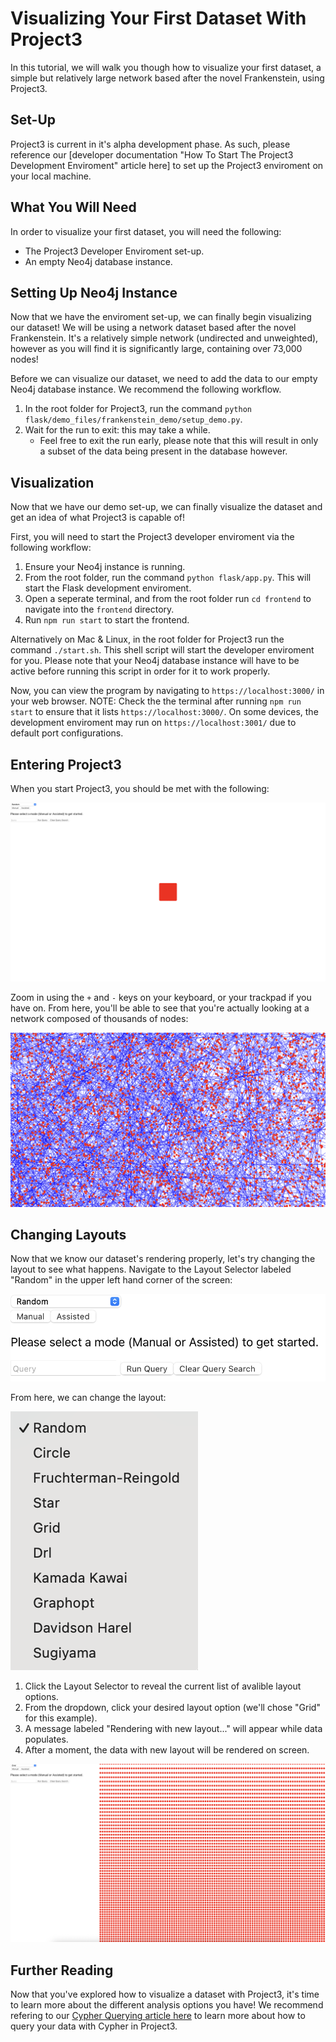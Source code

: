 # Visualizing Your First Dataset With Project3

In this tutorial, we will walk you though how to visualize your first dataset, a simple but relatively large network based after the novel Frankenstein, using Project3.

## Set-Up

Project3 is current in it's alpha development phase. As such, please reference our [developer documentation "How To Start The Project3 Development Enviroment" article here] to set up the Project3 enviroment on your local machine.

## What You Will Need

In order to visualize your first dataset, you will need the following:
- The Project3 Developer Enviroment set-up.
- An empty Neo4j database instance.

## Setting Up Neo4j Instance

Now that we have the enviroment set-up, we can finally begin visualizing our dataset! We will be using a network dataset based after the novel Frankenstein. It's a relatively simple network (undirected and unweighted), however as you will find it is significantly large, containing over 73,000 nodes!

Before we can visualize our dataset, we need to add the data to our empty Neo4j database instance. We recommend the following workflow.
1. In the root folder for Project3, run the command `python flask/demo_files/frankenstein_demo/setup_demo.py`.
2. Wait for the run to exit: this may take a while.
    - Feel free to exit the run early, please note that this will result in only a subset of the data being present in the database however.

## Visualization

Now that we have our demo set-up, we can finally visualize the dataset and get an idea of what Project3 is capable of!

First, you will need to start the Project3 developer enviroment via the following workflow:
1. Ensure your Neo4j instance is running.
2. From the root folder, run the command `python flask/app.py`. This will start the Flask development enviroment.
3. Open a seperate terminal, and from the root folder run `cd frontend` to navigate into the `frontend` directory.
4. Run `npm run start` to start the frontend.

Alternatively on Mac & Linux, in the root folder for Project3 run the command `./start.sh`. This shell script will start the developer enviroment for you. Please note that your Neo4j database instance will have to be active before running this script in order for it to work properly.

Now, you can view the program by navigating to `https://localhost:3000/` in your web browser. NOTE: Check the the terminal after running `npm run start` to ensure that it lists `https://localhost:3000/`. On some devices, the development enviroment may run on `https://localhost:3001/` due to default port configurations.

## Entering Project3

When you start Project3, you should be met with the following:

![Intial Open](images/random_out.png)

Zoom in using the `+` and `-` keys on your keyboard, or your trackpad if you have on. From here, you'll be able to see that you're actually looking at a network composed of thousands of nodes:

![Zoom](images/random_zoom.png)

## Changing Layouts

Now that we know our dataset's rendering properly, let's try changing the layout to see what happens. Navigate to the Layout Selector labeled "Random" in the upper left hand corner of the screen:

![Layout Selector](images/querybar.png)

From here, we can change the layout:

![Layouts](images/layouts.png)

1. Click the Layout Selector to reveal the current list of avalible layout options.
2. From the dropdown, click your desired layout option (we'll chose "Grid" for this example).
3. A message labeled "Rendering with new layout..." will appear while data populates.
4. After a moment, the data with new layout will be rendered on screen.

![Grid Layout](images/grid_layout.png)

## Further Reading

Now that you've explored how to visualize a dataset with Project3, it's time to learn more about the different analysis options you have! We recommend refering to our [Cypher Querying article here](../howto/querying/CypherQuerying.md) to learn more about how to query your data with Cypher in Project3.